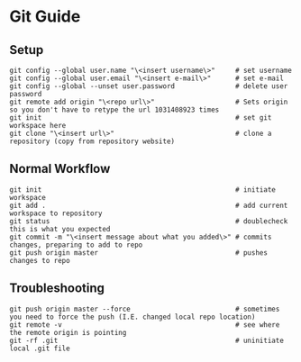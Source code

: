 
# Git Guide

## Setup

	git config --global user.name "\<insert username\>" 	# set username
	git config --global user.email "\<insert e-mail\>"		# set e-mail
	git config --global --unset user.password 				# delete user password
	git remote add origin "\<repo url\>"                    # Sets origin so you don't have to retype the url 1031408923 times
	git init                                                # set git workspace here
	git clone "\<insert url\>"                              # clone a repository (copy from repository website)
	
	
## Normal Workflow

	git init 												# initiate workspace
	git add .												# add current workspace to repository
	git status 												# doublecheck this is what you expected
	git commit -m "\<insert message about what you added\>" # commits changes, preparing to add to repo
	git push origin master 									# pushes changes to repo


## Troubleshooting

	git push origin master --force 							# sometimes you need to force the push (I.E. changed local repo location)
	git remote -v 											# see where the remote origin is pointing
	git -rf .git 											# uninitiate local .git file

